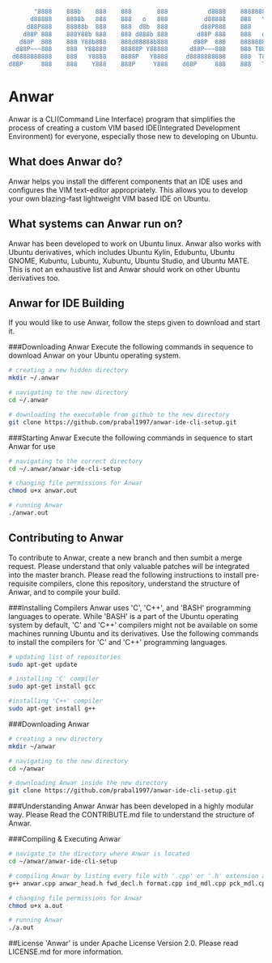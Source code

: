 ```sh 
       "8888    888b    888    888       888           d8888    8888888b.  
      d88888    8888b   888    888   o   888          d88888    888   Y88b 
     d88P888    88888b  888    888  d8b  888         d88P888    888    888 
    d88P 888    888Y88b 888    888 d888b 888        d88P 888    888   d88P 
   d88P  888    888 Y88b888    888d88888b888       d88P  888    8888888P8  
  d88P~~~888    888  Y88888    88888P Y88888      d88P~~~888    888 T88b   
 d8888888888    888   Y8888    8888P   Y8888     d8888888888    888  T88b  
d88P     888    888    Y888    888P     Y888    d88P     888    888   T88b
```
# Anwar
Anwar is a CLI(Command Line Interface) program that simplifies the process of creating a custom VIM based IDE(Integrated Development Environment) for everyone, especially those new to developing on Ubuntu.

## What does Anwar do?
Anwar helps you install the different components that an IDE uses and configures the VIM text-editor appropriately. This allows you to develop your own blazing-fast lightweight VIM based IDE on Ubuntu.

## What systems can Anwar run on?
Anwar has been developed to work on Ubuntu linux. Anwar also works with Ubuntu derivatives, which includes Ubuntu Kylin, Edubuntu, Ubuntu GNOME, Kubuntu, Lubuntu, Xubuntu, Ubuntu Studio, and Ubuntu MATE.
This is not an exhaustive list and Anwar should work on other Ubuntu derivatives too.

## Anwar for IDE Building
If you would like to use Anwar, follow the steps given to download and start it.

###Downloading Anwar
Execute the following commands in sequence to download Anwar on your Ubuntu operating system.
```sh
# creating a new hidden directory
mkdir ~/.anwar

# navigating to the new directory
cd ~/.anwar

# downloading the executable from github to the new directory
git clone https://github.com/prabal1997/anwar-ide-cli-setup.git
```

###Starting Anwar
Execute the following commands in sequence to start Anwar for use
```sh
# navigating to the correct directory
cd ~/.anwar/anwar-ide-cli-setup

# changing file permissions for Anwar
chmod u+x anwar.out

# running Anwar
./anwar.out
```

## Contributing to Anwar
To contribute to Anwar, create a new branch and then sumbit a merge request. Please understand that only valuable patches will be integrated into the master branch. Please read the following instructions to install pre-requisite compilers, clone this repository, understand the structure of Anwar, and to compile your build.

###Installing Compilers
Anwar uses 'C', 'C++', and 'BASH' programming languages to operate. While 'BASH' is a part of the Ubuntu operating system by default, 'C' and 'C++' compilers might not be available on some machines running Ubuntu and its derivatives. Use the following commands to install the compilers for 'C' and 'C++' programming languages.
```sh
# updating list of repositories
sudo apt-get update

# installing 'C' compiler
sudo apt-get install gcc

#installing 'C++' compiler
sudo apt-get install g++
```

###Downloading Anwar
```sh
# creating a new directory
mkdir ~/anwar

# navigating to the new directory
cd ~/anwar

# downloading Anwar inside the new directory
git clone https://github.com/prabal1997/anwar-ide-cli-setup.git
```

###Understanding Anwar
Anwar has been developed in a highly modular way. Please Read the CONTRIBUTE.md file to understand the structure of Anwar.

###Compiling & Executing Anwar
```sh
# navigate to the directory where Anwar is located
cd ~/anwar/anwar-ide-cli-setup

# compiling Anwar by listing every file with '.cpp' or '.h' extension after 'g++'
g++ anwar.cpp anwar_head.h fwd_decl.h format.cpp ind_mdl.cpp pck_mdl.cpp 

# changing file permissions for Anwar
chmod u+x a.out

# running Anwar
./a.out
```

##License
'Anwar' is under Apache License Version 2.0. Please read LICENSE.md for more information.

